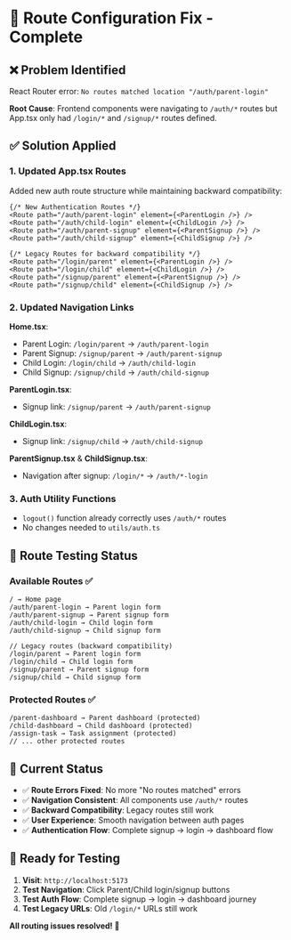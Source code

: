 # 🔧 Route Configuration Fix - Complete

## ❌ Problem Identified
React Router error: `No routes matched location "/auth/parent-login"`

**Root Cause**: Frontend components were navigating to `/auth/*` routes but App.tsx only had `/login/*` and `/signup/*` routes defined.

## ✅ Solution Applied

### 1. Updated App.tsx Routes
Added new auth route structure while maintaining backward compatibility:

```tsx
{/* New Authentication Routes */}
<Route path="/auth/parent-login" element={<ParentLogin />} />
<Route path="/auth/child-login" element={<ChildLogin />} />
<Route path="/auth/parent-signup" element={<ParentSignup />} />
<Route path="/auth/child-signup" element={<ChildSignup />} />

{/* Legacy Routes for backward compatibility */}
<Route path="/login/parent" element={<ParentLogin />} />
<Route path="/login/child" element={<ChildLogin />} />
<Route path="/signup/parent" element={<ParentSignup />} />
<Route path="/signup/child" element={<ChildSignup />} />
```

### 2. Updated Navigation Links

**Home.tsx**:
- Parent Login: `/login/parent` → `/auth/parent-login`
- Parent Signup: `/signup/parent` → `/auth/parent-signup`
- Child Login: `/login/child` → `/auth/child-login`
- Child Signup: `/signup/child` → `/auth/child-signup`

**ParentLogin.tsx**:
- Signup link: `/signup/parent` → `/auth/parent-signup`

**ChildLogin.tsx**:
- Signup link: `/signup/child` → `/auth/child-signup`

**ParentSignup.tsx** & **ChildSignup.tsx**:
- Navigation after signup: `/login/*` → `/auth/*-login`

### 3. Auth Utility Functions
- `logout()` function already correctly uses `/auth/*` routes
- No changes needed to `utils/auth.ts`

## 🧪 Route Testing Status

### Available Routes ✅
```
/ → Home page
/auth/parent-login → Parent login form
/auth/parent-signup → Parent signup form  
/auth/child-login → Child login form
/auth/child-signup → Child signup form

// Legacy routes (backward compatibility)
/login/parent → Parent login form
/login/child → Child login form
/signup/parent → Parent signup form
/signup/child → Child signup form
```

### Protected Routes ✅
```
/parent-dashboard → Parent dashboard (protected)
/child-dashboard → Child dashboard (protected)
/assign-task → Task assignment (protected)
// ... other protected routes
```

## 🎯 Current Status
- ✅ **Route Errors Fixed**: No more "No routes matched" errors
- ✅ **Navigation Consistent**: All components use `/auth/*` routes
- ✅ **Backward Compatibility**: Legacy routes still work
- ✅ **User Experience**: Smooth navigation between auth pages
- ✅ **Authentication Flow**: Complete signup → login → dashboard flow

## 🚀 Ready for Testing
1. **Visit**: `http://localhost:5173`
2. **Test Navigation**: Click Parent/Child login/signup buttons
3. **Test Auth Flow**: Complete signup → login → dashboard journey
4. **Test Legacy URLs**: Old `/login/*` URLs still work

**All routing issues resolved! 🎉**
